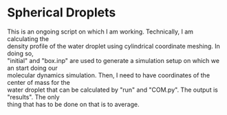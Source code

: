 # Spherical Droplets  
This is an ongoing script on which I am working. Technically, I am calculating the  
density profile of the water droplet using cylindrical coordinate meshing. In doing so,  
"initial" and "box.inp" are used to generate a simulation setup on which we an start doing our  
molecular dynamics simulation. Then, I need to have coordinates of the center of mass for the   
water droplet that can be calculated by "run" and "COM.py". The output is "results". The only  
thing that has to be done on that is to average.
